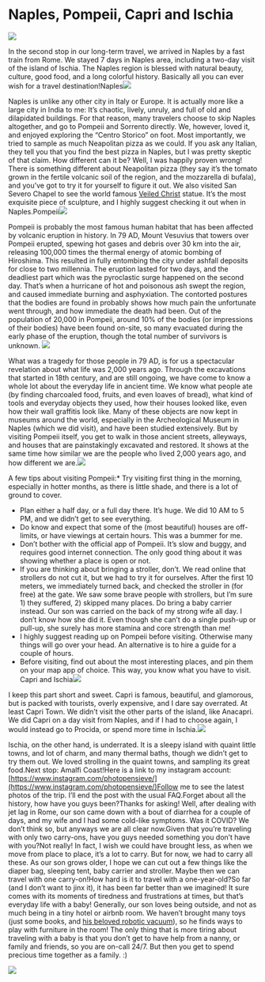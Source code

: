 # Naples, Pompeii, Capri and Ischia

![](https://lh4.googleusercontent.com/ysOuZLB-zJaa3I39o7LtbMs6voU_6UVxQOy73DS8CiLjVdx_WonE3YRhQCyIftHbb50)

In the second stop in our long-term travel, we arrived in Naples by a fast train from Rome. We stayed 7 days in Naples area, including a two-day visit of the island of Ischia. The Naples region is blessed with natural beauty, culture, good food, and a long colorful history. Basically all you can ever wish for a travel destination!Naples![](https://lh4.googleusercontent.com/vsnM2zNX2ox20LC733QzeL8yg3hT5HblxlUkMEokxj3zY75LjCRg5vo3ZZRZ0-ZvU2Q)

Naples is unlike any other city in Italy or Europe. It is actually more like a large city in India to me: It’s chaotic, lively, unruly, and full of old and dilapidated buildings. For that reason, many travelers choose to skip Naples altogether, and go to Pompeii and Sorrento directly. We, however, loved it, and enjoyed exploring the “Centro Storico” on foot. Most importantly, we tried to sample as much Neapolitan pizza as we could. If you ask any Italian, they tell you that you find the best pizza in Naples, but I was pretty skeptic of that claim. How different can it be? Well, I was happily proven wrong! There is something different about Neapolitan pizza (they say it’s the tomato grown in the fertile volcanic soil of the region, and the mozzarella di bufala), and you’ve got to try it for yourself to figure it out. We also visited San Severo Chapel to see the world famous [Veiled Christ](https://www.museosansevero.it/en/the-statue/) statue. It’s the most exquisite piece of sculpture, and I highly suggest checking it out when in Naples.Pompeii![](https://lh3.googleusercontent.com/Ec238Ebsi_4lbc17lKuCDT_YAKNwxnTebMCnnQmbvBWgJkBZXXGqrXokQbxJHFjwZlw)

Pompeii is probably the most famous human habitat that has been affected by volcanic eruption in history. In 79 AD, Mount Vesuvius that towers over Pompeii erupted, spewing hot gases and debris over 30 km into the air, releasing 100,000 times the thermal energy of atomic bombing of Hiroshima. This resulted in fully entombing the city under ashfall deposits for close to two millennia. The eruption lasted for two days, and the deadliest part which was the pyroclastic surge happened on the second day. That’s when a hurricane of hot and poisonous ash swept the region, and caused immediate burning and asphyxiation. The contorted postures that the bodies are found in probably shows how much pain the unfortunate went through, and how immediate the death had been. Out of the population of 20,000 in Pompeii, around 10% of the bodies (or impressions of their bodies) have been found on-site, so many evacuated during the early phase of the eruption, though the total number of survivors is unknown. ![](https://lh3.googleusercontent.com/oF_OFRzc_nws6_x-Y06zv4Jw0zQZP2IbR18PfAvht3Ku0oERLJ5_olklHbbzJ_kJXR4)

What was a tragedy for those people in 79 AD, is for us a spectacular revelation about what life was 2,000 years ago. Through the excavations that started in 18th century, and are still ongoing, we have come to know a whole lot about the everyday life in ancient time. We know what people ate (by finding charcoaled food, fruits, and even loaves of bread), what kind of tools and everyday objects they used, how their houses looked like, even how their wall graffitis look like. Many of these objects are now kept in museums around the world, especially in the Archeological Museum in Naples (which we did visit), and have been studied extensively. But by visiting Pompeii itself, you get to walk in those ancient streets, alleyways, and houses that are painstakingly excavated and restored. It shows at the same time how similar we are the people who lived 2,000 years ago, and how different we are.![](https://lh4.googleusercontent.com/jY5yJe8xdR0s6AeCYe9OfKh4jvGYt0WZeKK0mdWEAcOrcIdQ0k8N-Fj2e-Of4raKXf8)

A few tips about visiting Pompeii:* Try visiting first thing in the morning, especially in hotter months, as there is little shade, and there is a lot of ground to cover.
* Plan either a half day, or a full day there. It’s huge. We did 10 AM to 5 PM, and we didn’t get to see everything.
* Do know and expect that some of the (most beautiful) houses are off-limits, or have viewings at certain hours. This was a bummer for me.
* Don’t bother with the official app of Pompeii. It’s slow and buggy, and requires good internet connection. The only good thing about it was showing whether a place is open or not.
* If you are thinking about bringing a stroller, don’t. We read online that strollers do not cut it, but we had to try it for ourselves. After the first 10 meters, we immediately turned back, and checked the stroller in (for free) at the gate. We saw some brave people with strollers, but I’m sure 1) they suffered, 2) skipped many places. Do bring a baby carrier instead. Our son was carried on the back of my strong wife all day. I don’t know how she did it. Even though she can’t do a single push-up or pull-up, she surely has more stamina and core strength than me!
* I highly suggest reading up on Pompeii before visiting. Otherwise many things will go over your head. An alternative is to hire a guide for a couple of hours.
* Before visiting, find out about the most interesting places, and pin them on your map app of choice. This way, you know what you have to visit.
Capri and Ischia![](https://lh4.googleusercontent.com/3XfG-bngbIEwE17p4ZcvxBI4o6d7PZJrMoRl53FZkrSvadcgWfgs_W5fcYlCA9CMImo)

I keep this part short and sweet. Capri is famous, beautiful, and glamorous, but is packed with tourists, overly expensive, and I dare say overrated. At least Capri Town. We didn’t visit the other parts of the island, like Anacapri. We did Capri on a day visit from Naples, and if I had to choose again, I would instead go to Procida, or spend more time in Ischia.![](https://lh6.googleusercontent.com/MP3Ab2q_4KWpct1-4vGp_ThHoCrEqKcnJLS5-J5GJ4evkHa5db1VVC-xo8FAIPGoop4)

Ischia, on the other hand, is underrated. It is a sleepy island with quaint little towns, and lot of charm, and many thermal baths, though we didn’t get to try them out. We loved strolling in the quaint towns, and sampling its great food.Next stop: Amalfi Coast!Here is a link to my instagram account:[https://www.instagram.com/photopensieve/](https://www.instagram.com/photopensieve/)Follow me to see the latest photos of the trip. I’ll end the post with the usual FAQ.Forget about all the history, how have you guys been?Thanks for asking! Well, after dealing with jet lag in Rome, our son came down with a bout of diarrhea for a couple of days, and my wife and I had some cold-like symptoms. Was it COVID? We don’t think so, but anyways we are all clear now.Given that you’re traveling with only two carry-ons, have you guys needed something you don’t have with you?Not really! In fact, I wish we could have brought less, as when we move from place to place, it’s a lot to carry. But for now, we had to carry all these. As our son grows older, I hope we can cut out a few things like the diaper bag, sleeping tent, baby carrier and stroller. Maybe then we can travel with one carry-on!How hard is it to travel with a one-year-old?So far (and I don’t want to jinx it), it has been far better than we imagined! It sure comes with its moments of tiredness and frustrations at times, but that’s everyday life with a baby! Generally, our son loves being outside, and not as much being in a tiny hotel or airbnb room. We haven’t brought many toys (just some books, and [his beloved robotic vacuum](https://photopensieve.blogspot.com/2022/04/eurotrip-travel-gear.html)), so he finds ways to play with furniture in the room! The only thing that is more tiring about traveling with a baby is that you don’t get to have help from a nanny, or family and friends, so you are on-call 24/7. But then you get to spend precious time together as a family. :)

![](https://lh3.googleusercontent.com/cUeuKqXYGqrGcjhYcnN2wuA2AuFmk7OJ98Y5VZIHGkQd-tOGqpFirj_f9-s7GfMjq_U)
